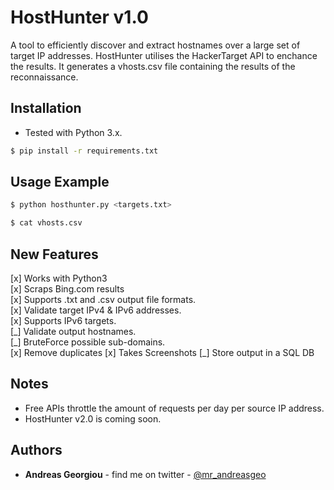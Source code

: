 HostHunter v1.0
======

A tool to efficiently discover and extract hostnames over a large set of target IP addresses. HostHunter utilises the HackerTarget API to enchance the results. It generates a vhosts.csv file containing the results of the reconnaissance.

## Installation

* Tested with Python 3.x.

```bash
$ pip install -r requirements.txt
```


## Usage Example

```bash
$ python hosthunter.py <targets.txt>
```

```bash
$ cat vhosts.csv
```

## New Features
[x] Works with Python3  
[x] Scraps Bing.com results  
[x] Supports .txt and .csv output file formats.  
[x] Validate target IPv4 & IPv6 addresses.  
[x] Supports IPv6 targets.  
[\_] Validate output hostnames.  
[\_] BruteForce possible sub-domains.  
[x] Remove duplicates
[x] Takes Screenshots
[\_] Store output in a SQL DB  

## Notes

* Free APIs throttle the amount of requests per day per source IP address.
* HostHunter v2.0 is coming soon.


## Authors
* **Andreas Georgiou** - find me on twitter - [@mr_andreasgeo](https://twitter.com/Mr_AndreasGeo)
